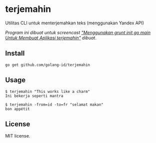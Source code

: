 terjemahin
=========

Utilitas CLI untuk menterjemahkan teks (menggunakan Yandex API)

*Program ini dibuat untuk screencast ["Menggunakan grunt init go main Untuk Membuat Aplikasi terjemahin"](https://www.youtube.com/watch?v=6AwlPkBpjQI) dibuat*.

## Install

```
go get github.com/golang-id/terjemahin
```

## Usage

```
$ terjemahin "This works like a charm"
Ini bekerja seperti mantra

$ terjemahin -from=id -to=fr "selamat makan"
bon appétit
```

## License

MIT license.
